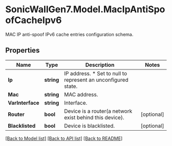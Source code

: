 # SonicWallGen7.Model.MacIpAntiSpoofCacheIpv6
MAC IP anti-spoof IPv6 cache entries configuration schema.

## Properties

Name | Type | Description | Notes
------------ | ------------- | ------------- | -------------
**Ip** | **string** | IP address. * Set to null to represent an unconfigured state. | 
**Mac** | **string** | MAC address. | 
**VarInterface** | **string** | Interface. | 
**Router** | **bool** | Device is a router(a network exist behind this device). | [optional] 
**Blacklisted** | **bool** | Device is blacklisted. | [optional] 

[[Back to Model list]](../README.md#documentation-for-models) [[Back to API list]](../README.md#documentation-for-api-endpoints) [[Back to README]](../README.md)

